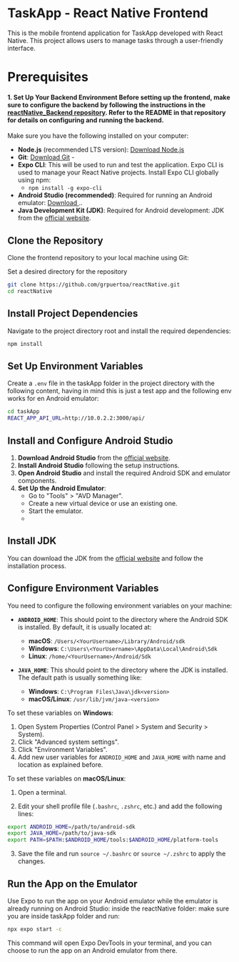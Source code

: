 ﻿# TaskApp - React Native Frontend

This is the mobile frontend application for TaskApp developed with React Native. This project allows users to manage tasks through a user-friendly interface.

# Prerequisites

#### 1. Set Up Your Backend Environment Before setting up the frontend, make sure to configure the backend by following the instructions in the [reactNative_Backend repository](https://github.com/grpuertoa/reactNative_Backend). Refer to the README in that repository for details on configuring and running the backend.

Make sure you have the following installed on your computer:
 - **Node.js** (recommended LTS version): [Download Node.js](https://nodejs.org/) 
 - **Git**: [Download Git](https://git-scm.com/) - 
 - **Expo CLI**: This will be used to run and test the application.
	Expo CLI is used to manage your React Native projects. Install Expo CLI globally using npm:
	- `npm install -g expo-cli`
 - **Android Studio (recommended)**: Required for running an Android emulator: [Download ](https://developer.android.com/studio)..
 - **Java Development Kit (JDK)**: Required for Android development: JDK from the [official website](https://www.oracle.com/java/technologies/javase-downloads.html).
 
## Clone the Repository

Clone the frontend repository to your local machine using Git:

Set a desired directory for the repository

```bash 
git clone https://github.com/grpuertoa/reactNative.git
cd reactNative
```
## Install Project Dependencies

Navigate to the project directory root and install the required dependencies:

```bash 
npm install
```
## Set Up Environment Variables

Create a `.env` file in the taskApp folder in the project directory with the following content, having in mind this is just a test app and the following env works for en Android emulator:
```bash 
cd taskApp
REACT_APP_API_URL=http://10.0.2.2:3000/api/
```
## Install and Configure Android Studio

1.  **Download Android Studio** from the [official website](https://developer.android.com/studio).
2.  **Install Android Studio** following the setup instructions.
3.  **Open Android Studio** and install the required Android SDK and emulator components.
4.  **Set Up the Android Emulator**:
    -   Go to "Tools" > "AVD Manager".
    -   Create a new virtual device or use an existing one.
    -   Start the emulator.
    - 
## Install  JDK 

You can download the JDK from the [official website](https://www.oracle.com/java/technologies/javase-downloads.html) and follow the installation process.

## Configure Environment Variables

You need to configure the following environment variables on your machine:

-   **`ANDROID_HOME`**: This should point to the directory where the Android SDK is installed. By default, it is usually located at:
    
    -   **macOS**: `/Users/<YourUsername>/Library/Android/sdk`
    -   **Windows**: `C:\Users\<YourUsername>\AppData\Local\Android\Sdk`
    -   **Linux**: `/home/<YourUsername>/Android/Sdk`
-   **`JAVA_HOME`**: This should point to the directory where the JDK is installed. The default path is usually something like:
    
    -   **Windows**: `C:\Program Files\Java\jdk<version>`
    -   **macOS/Linux**: `/usr/lib/jvm/java-<version>`

To set these variables on **Windows**:

1.  Open System Properties (Control Panel > System and Security > System).
2.  Click "Advanced system settings".
3.  Click "Environment Variables".
4.  Add new user variables for `ANDROID_HOME` and `JAVA_HOME` with name and location as explained before.

To set these variables on **macOS/Linux**:

1.  Open a terminal.
    
2.  Edit your shell profile file (`.bashrc`, `.zshrc`, etc.) and add the following lines:

```bash 
export ANDROID_HOME=/path/to/android-sdk 
export JAVA_HOME=/path/to/java-sdk 
export PATH=$PATH:$ANDROID_HOME/tools:$ANDROID_HOME/platform-tools
```
3. Save the file and run `source ~/.bashrc` or `source ~/.zshrc` to apply the changes.

## Run the App on the Emulator

Use Expo to run the app on your Android emulator while the emulator is already running on Android Studio:
inside the reactNative folder:
make sure you are inside taskApp folder and run:

```bash 
npx expo start -c
```

This command will open Expo DevTools in your terminal, and you can choose to run the app on an Android emulator from there.

